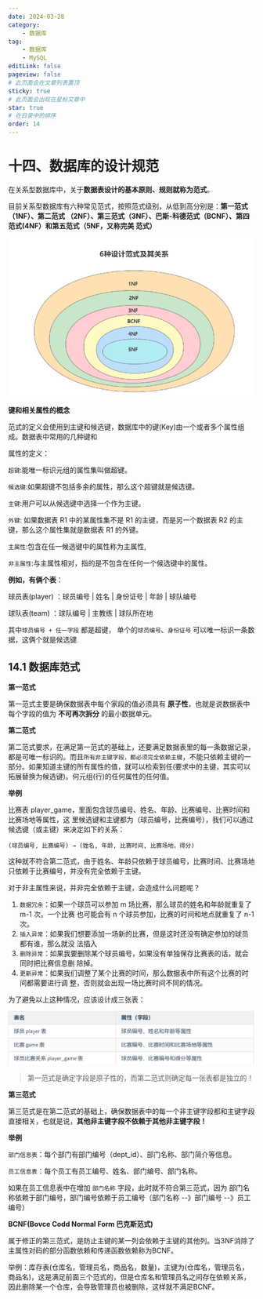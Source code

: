 ```yaml
---
date: 2024-03-28
category:
    - 数据库
tag:
    - 数据库
    - MySQL
editLink: false
pageview: false
# 此页面会在文章列表置顶
sticky: true
# 此页面会出现在星标文章中
star: true
# 在目录中的排序
order: 14
---
```

# 十四、数据库的设计规范

在关系型数据库中，关于**数据表设计的基本原则、规则就称为范式**。

目前关系型数据库有六种常见范式，按照范式级别，从低到高分别是：**第一范式（1NF）、第二范式 （2NF）、第三范式（3NF）、巴斯-科德范式（BCNF）、第四范式(4NF）和第五范式（5NF，又称完美 范式）**

![image-20240319232051189](../.vuepress/public/assets/MySQL/image-20240319232051189.png)





**键和相关属性的概念**

范式的定义会使用到主键和候选键，数据库中的键(Key)由一个或者多个属性组成。数据表中常用的几种键和

属性的定义：

`超键`:能唯一标识元组的属性集叫做超键。

`候选键`:如果超键不包括多余的属性，那么这个超键就是候选键。

`主键`:用户可以从候选键中选择一个作为主键。

`外键`: 如果数据表 R1 中的某属性集不是 R1 的主键，而是另一个数据表 R2 的主键，那么这个属性集就是数据表 R1 的外键。

`主属性`:包含在任一候选键中的属性称为主属性,

`非主属性`:与主属性相对，指的是不包含在任何一个候选键中的属性。



**例如，有俩个表**：

球员表(player) ：球员编号 | 姓名 | 身份证号 | 年龄 | 球队编号

球队表(team) ：球队编号 | 主教练 | 球队所在地

其中`球员编号 + 任一字段` 都是超键， 单个的`球员编号`、`身份证号` 可以唯一标识一条数据，这俩个就是候选键



## 14.1 数据库范式

**第一范式**

第一范式主要是确保数据表中每个家段的值必须具有 **原子性**，也就是说数据表中每个字段的值为 **不可再次拆分** 的最小数据单元。

**第二范式**

第二范式要求，在满足第一范式的基础上，还要满足数据表里的每一条数据记录，都是可唯一标识的。而且`所有非主键字段，都必须完全依赖主键`，不能只依赖主键的一部分。如果知道主键的所有属性的值，就可以检索到任(要求中的主键，其实可以拓展替换为候选键)。何元组(行)的任何属性的任何值。

**举例**

比赛表 player_game，里面包含球员编号、姓名、年龄、比赛编号、比赛时间和比赛场地等属性，这 里候选键和主键都为（球员编号，比赛编号），我们可以通过候选键（或主键）来决定如下的关系：

```
(球员编号, 比赛编号) → (姓名, 年龄, 比赛时间, 比赛场地，得分)
```

这种就不符合第二范式，由于姓名、年龄只依赖于球员编号，比赛时间、比赛场地只依赖于比赛编号，并没有完全依赖于主键。

对于非主属性来说，并非完全依赖于主键，会造成什么问题呢？

1. `数据冗余`：如果一个球员可以参加 m 场比赛，那么球员的姓名和年龄就重复了 m-1 次。一个比赛 也可能会有 n 个球员参加，比赛的时间和地点就重复了 n-1 次。
2. `插入异常`：如果我们想要添加一场新的比赛，但是这时还没有确定参加的球员都有谁，那么就没 法插入
3. `删除异常`：如果我要删除某个球员编号，如果没有单独保存比赛表的话，就会同时把比赛信息删 除掉。
4. `更新异常`：如果我们调整了某个比赛的时间，那么数据表中所有这个比赛的时间都需要进行调 整，否则就会出现一场比赛时间不同的情况。

为了避免以上这种情况，应该设计成三张表：

![image-20240319234219202](../.vuepress/public/assets/MySQL/image-20240319234219202.png)

> 第一范式是确定字段是原子性的，而第二范式则确定每一张表都是独立的！



**第三范式**

第三范式是在第二范式的基础上，确保数据表中的每一个非主键字段都和主键字段直接相关，也就是说，**其他非主键字段不依赖于其他非主键字段！**

**举例**

`部门信息表`：每个部门有部门编号（dept_id）、部门名称、部门简介等信息。

`员工信息表`：每个员工有员工编号、姓名、部门编号、部门名称。

如果在员工信息表中在增加 `部门名称` 字段，此时就不符合第三范式，因为 部门名称依赖于部门编号，部门编号依赖于员工编号（部门名称 --》部门编号 --》员工编号）



**BCNF(Bovce Codd Normal Form 巴克斯范式)**

属于修正的第三范式，是防止主键的某一列会依赖于主键的其他列。当3NF消除了主属性对码的部分函数依赖和传递函数依赖称为BCNF。

举例：库存表(仓库名，管理员名，商品名，数量)，主键为(仓库名，管理员名，商品名)，这是满足前面三个范式的，但是仓库名和管理员名之间存在依赖关系，因此删除某一个仓库，会导致管理员也被删除，这样就不满足BCNF。

​	



